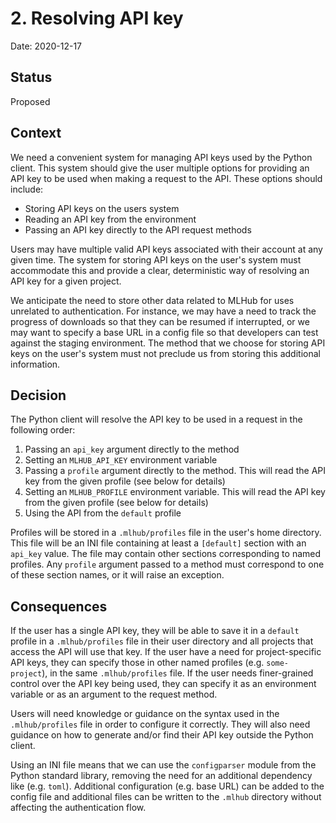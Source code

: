 # 2. Resolving API key

Date: 2020-12-17

## Status

Proposed

## Context

We need a convenient system for managing API keys used by the Python client. This system should give the user multiple options for 
providing an API key to be used when making a request to the API. These options should include:

* Storing API keys on the users system
* Reading an API key from the environment
* Passing an API key directly to the API request methods

Users may have multiple valid API keys associated with their account at any given time. The system for storing API keys on the user's 
system must accommodate this and provide a clear, deterministic way of resolving an API key for a given project.

We anticipate the need to store other data related to MLHub for uses unrelated to authentication. For instance, we may have a need to 
track the progress of downloads so that they can be resumed if interrupted, or we may want to specify a base URL in a config file so that 
developers can test against the staging environment. The method that we choose for storing API keys on the user's system must not preclude 
us from storing this additional information. 

## Decision

The Python client will resolve the API key to be used in a request in the following order:

1) Passing an `api_key` argument directly to the method
2) Setting an `MLHUB_API_KEY` environment variable
3) Passing a `profile` argument directly to the method. This will read the API key from the given profile (see below for details)
4) Setting an `MLHUB_PROFILE` environment variable. This will read the API key from the given profile (see below for details)
5) Using the API from the `default` profile

Profiles will be stored in a `.mlhub/profiles` file in the user's home directory. This file will be an INI file containing at least a 
`[default]` section with an `api_key` value. The file may contain other sections corresponding to named profiles. Any `profile` argument 
passed to a method must correspond to one of these section names, or it will raise an exception.

## Consequences

If the user has a single API key, they will be able to save it in a `default` profile in a `.mlhub/profiles` file in their user directory 
and all projects that access the API will use that key. If the user have a need for project-specific API keys, they can specify those in 
other named profiles (e.g. `some-project`), in the same `.mlhub/profiles` file. If the user needs finer-grained control over the API key 
being used, they can specify it as an environment variable or as an argument to the request method.

Users will need knowledge or guidance on the syntax used in the `.mlhub/profiles` file in order to configure it correctly. They 
will also need guidance on how to generate and/or find their API key outside the Python client.

Using an INI file means that we can use the `configparser` module from the Python standard library, removing the need for an additional 
dependency like (e.g. `toml`). Additional configuration (e.g. base URL) can be added to the config file and additional files can be written 
to the `.mlhub` directory without affecting the authentication flow.